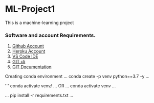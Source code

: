 # ML-Project1
This is a machine-learning project

### Software and account Requirements.

1. [Github Account](https://github.com)
2. [Heroku Account](https://dashboard.heroku.com/login)
3. [VS Code IDE](https://code.visualstudio.com/download)
4. [GIT cli](https://git-scm.com/downloads)
5. [GIT Documentation](https://git-scm.com/docs/gittutorial)

Creating conda environment
...
conda create -p venv python==3.7 -y
...

'''
conda activate venv/
...
OR
...
conda activate venv
...

...
pip install -r requirements.txt
...

